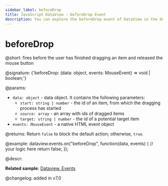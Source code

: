 ```yaml
---
sidebar_label: beforeDrop
title: JavaScript DataView - beforeDrop Event 
description: You can explore the beforeDrop event of DataView in the documentation of the DHTMLX JavaScript UI library. Browse developer guides and API reference, try out code examples and live demos, and download a free 30-day evaluation version of DHTMLX Suite.
---
```


# beforeDrop

@short: fires before the user has finished dragging an item and released the mouse button

@signature: {'beforeDrop: (data: object, events: MouseEvent) => void | boolean;'}

@params:
- `data: object` - data object. It contains the following parameters:
    - `start: string | number` -  the id of an item, from which the dragging process has started
    - `source: array` - an array with ids of dragged items
    - `target: string | number` - the id of a potential target item
- `events: MouseEvent` - a native HTML event object

@returns:
Return `false` to block the default action; otherwise, `true`.

@example:
dataview.events.on("beforeDrop", function(data, events) {
    // your logic here
    return false;
});

@descr:

**Related sample**: [Dataview. Events](https://snippet.dhtmlx.com/2d74uyoh)

@changelog: added in v7.0

[comment]: # (@relatedapi:
dataview/api/dataview_afterdrag_event.md dataview/api/dataview_afterdrop_event.md dataview/api/dataview_beforedrag_event.md dataview/api/dataview_canceldrop_event.md dataview/api/dataview_candrop_event.md dataview/api/dataview_dragin_event.md dataview/api/dataview_dragout_event.md dataview/api/dataview_dragstart_event.md)
